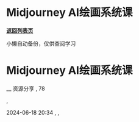 # Midjourney AI绘画系统课

[**返回列表页**](/gzh/懒人手册)

小懒自动备份，仅供查阅学习

# Midjourney AI绘画系统课

__ 资源分享 , 78

,

2024-06-18 20:34 , ,

